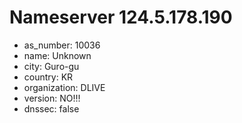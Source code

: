 # Nameserver 124.5.178.190

* as_number: 10036
* name: Unknown
* city: Guro-gu
* country: KR
* organization: DLIVE
* version: NO!!!
* dnssec: false

